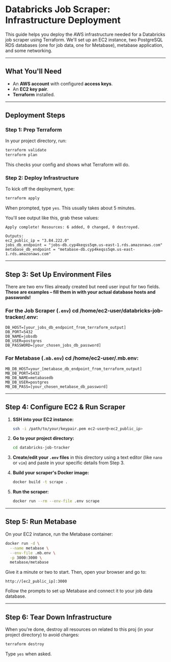 # Databricks Job Scraper: Infrastructure Deployment

This guide helps you deploy the AWS infrastructure needed for a Databricks job scraper using Terraform. We'll set up an EC2 instance, two PostgreSQL RDS databases (one for job data, one for Metabase), metabase application, and some networking.

-----

## What You'll Need

  * An **AWS account** with configured **access keys**.
  * An **EC2 key pair**.
  * **Terraform** installed.

-----

## Deployment Steps

### Step 1: Prep Terraform

In your project directory, run:

```bash
terraform validate
terraform plan
```

This checks your config and shows what Terraform will do.

### Step 2: Deploy Infrastructure

To kick off the deployment, type:

```bash
terraform apply
```

When prompted, type `yes`. This usually takes about 5 minutes.

You'll see output like this, grab these values:

```
Apply complete! Resources: 6 added, 0 changed, 0 destroyed.

Outputs:
ec2_public_ip = "3.84.222.0"
jobs_db_endpoint = "jobs-db.cyp4keqss5qm.us-east-1.rds.amazonaws.com"
metabase_db_endpoint = "metabase-db.cyp4keqss5qm.us-east-1.rds.amazonaws.com"
```

-----

## Step 3: Set Up Environment Files

There are two env files already created but need user input for two fields. **These are examples – fill them in with your actual database hosts and passwords\!**

### For the Job Scraper (`.env`) cd /home/ec2-user/databricks-job-tracker/.env:

```env
DB_HOST=[your_jobs_db_endpoint_from_terraform_output]
DB_PORT=5432
DB_NAME=jobsdb
DB_USER=postgres
DB_PASSWORD=[your_chosen_jobs_db_password]
```

### For Metabase (`.mb.env`) cd /home/ec2-user/.mb.env:

```env
MB_DB_HOST=your_[metabase_db_endpoint_from_terraform_output]
MB_DB_PORT=5432
MB_DB_NAME=metabasedb
MB_DB_USER=postgres
MB_DB_PASS=[your_chosen_metabase_db_password]
```

-----

## Step 4: Configure EC2 & Run Scraper

1.  **SSH into your EC2 instance:**

    ```bash
    ssh -i /path/to/your/keypair.pem ec2-user@<ec2_public_ip>
    ```

2.  **Go to your project directory:**

    ```bash
    cd databricks-job-tracker
    ```

3.  **Create/edit your `.env` files** in this directory using a text editor (like `nano` or `vim`) and paste in your specific details from Step 3.

4.  **Build your scraper's Docker image:**

    ```bash
    docker build -t scrape .
    ```

5.  **Run the scraper:**

    ```bash
    docker run --rm --env-file .env scrape
    ```

-----

## Step 5: Run Metabase

On your EC2 instance, run the Metabase container:

```bash
docker run -d \
  --name metabase \
  --env-file .mb.env \
  -p 3000:3000 \
  metabase/metabase
```

Give it a minute or two to start. Then, open your browser and go to:

`http://[ec2_public_ip]:3000`

Follow the prompts to set up Metabase and connect it to your job data database.

-----

## Step 6: Tear Down Infrastructure

When you're done, destroy all resources on related to this proj (in your project directory) to avoid charges:

```bash
terraform destroy
```

Type `yes` when asked.
